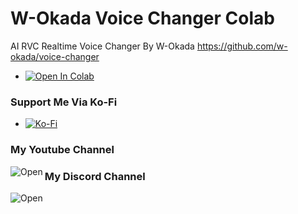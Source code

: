 # W-Okada Voice Changer Colab
AI RVC Realtime Voice Changer By W-Okada
https://github.com/w-okada/voice-changer

- [![Open In Colab](https://colab.research.google.com/assets/colab-badge.svg)](https://colab.research.google.com/github/freyzamarshall02/w-okadavoicechangercolab/blob/main/Okada_Voice_Changer_Colab_Unofficial.ipynb?authuser=2#scrollTo=N2c7UpbA3eYr)

### Support Me Via Ko-Fi
- [![Ko-Fi](https://img.shields.io/badge/Ko--fi-F16061?style=for-the-badge&logo=ko-fi&logoColor=white)](https://ko-fi.com/freyzamarshall)

### My Youtube Channel
  <a href="https://www.youtube.com/@FreyzaMarshall_" target="_parent"><img src="https://img.shields.io/badge/YouTube-FF0000?style=for-the-badge&logo=youtube&logoColor=white" align="left" alt="Open"></a>

### My Discord Channel
   <a href="https://discord.gg/sr5kyhRy3x" target="_parent"><img src="https://img.shields.io/badge/Discord-5865F2?style=for-the-badge&logo=discord&logoColor=white" align="left" alt="Open"></a>
